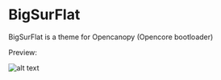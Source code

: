 # BigSurFlat
BigSurFlat is a theme for Opencanopy (Opencore bootloader)

Preview:

![alt text](https://i.ibb.co/7vd1cvB/Big-Sur-Flat-preview.png)
